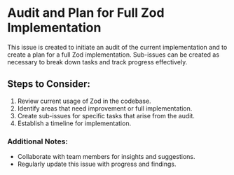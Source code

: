 # Audit and Plan for Full Zod Implementation

This issue is created to initiate an audit of the current implementation and to create a plan for a full Zod implementation. Sub-issues can be created as necessary to break down tasks and track progress effectively.

## Steps to Consider:
1. Review current usage of Zod in the codebase.
2. Identify areas that need improvement or full implementation.
3. Create sub-issues for specific tasks that arise from the audit.
4. Establish a timeline for implementation.

### Additional Notes:
- Collaborate with team members for insights and suggestions.
- Regularly update this issue with progress and findings.
